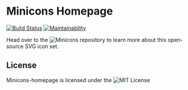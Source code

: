 # Minicons Homepage

[![Build Status](https://travis-ci.org/animify/Minicons.svg?branch=build_br)](https://travis-ci.org/animify/Minicons)
[![Maintainability](https://api.codeclimate.com/v1/badges/18c67260237745b56cbe/maintainability)](https://codeclimate.com/github/animify/Minicons/maintainability)

Head over to the ![Minicons repository](https://github.com/animify/Minicons) to learn more about this open-source SVG icon set.

## License

Minicons-homepage is licensed under the ![MIT License](LICENSE)

